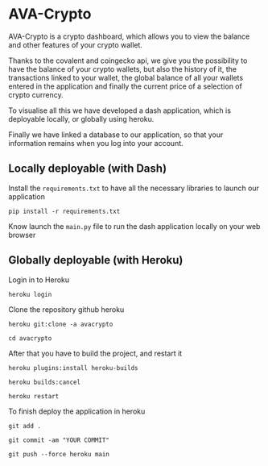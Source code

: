 # AVA-Crypto
<p>AVA-Crypto is a crypto dashboard, which allows you to view the balance and other features of your crypto wallet.</p>
<p>Thanks to the covalent and coingecko api, we give you the possibility to have the balance of your crypto wallets, but also the history of it, the transactions linked to your wallet, the global balance of all your wallets entered in the application and finally the current price of a selection of crypto currency.</p>
<p>To visualise all this we have developed a dash application, which is deployable locally, or globally using heroku.</p>
<p>Finally we have linked a database to our application, so that your information remains when you log into your account.</p>

## Locally deployable (with Dash)
<p>Install the <code>requirements.txt</code> to have all the necessary libraries to launch our application</p>
<pre><code>pip install -r requirements.txt</code></pre>
<p>Know launch the <code>main.py</code> file to run the dash application locally on your web browser</p>

## Globally deployable (with Heroku)
<p>Login in to Heroku</p>
<pre><code>heroku login</code></pre>
<p>Clone the repository github heroku</p>
<pre><code>heroku git:clone -a avacrypto</code></pre>
<pre><code>cd avacrypto</code></pre>
<p>After that you have to build the project, and restart it</p>
<pre><code>heroku plugins:install heroku-builds</code></pre>
<pre><code>heroku builds:cancel</code></pre>
<pre><code>heroku restart</code></pre>
<p>To finish deploy the application in heroku</p>
<pre><code>git add .</code></pre>
<pre><code>git commit -am "YOUR COMMIT"</code></pre>
<pre><code>git push --force heroku main</code></pre>